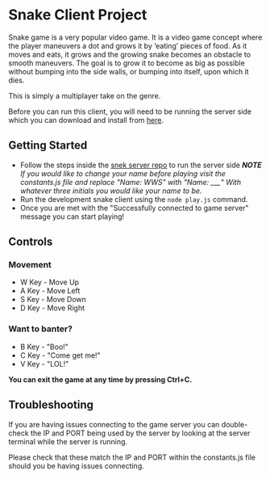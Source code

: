 # Snake Client Project

Snake game is a very popular video game. It is a video game concept where the player maneuvers a dot and grows it by ‘eating’ pieces of food. As it moves and eats, it grows and the growing snake becomes an obstacle to smooth maneuvers. The goal is to grow it to become as big as possible without bumping into the side walls, or bumping into itself, upon which it dies.

This is simply a multiplayer take on the genre.

Before you can run this client, you will need to be running the server side which you can download and install from [here](https://github.com/lighthouse-labs/snek-multiplayer). 

## Getting Started

- Follow the steps inside the [snek server repo](https://github.com/lighthouse-labs/snek-multiplayer) to run the server side
  ***NOTE*** *If you would like to change your name before playing visit the constants.js file and replace "Name: WWS" with "Name: ___" With whatever three initials you would like your name to be.*
- Run the development snake client using the `node play.js` command.
- Once you are met with the "Successfully connected to game server" message you can start playing!

## Controls
### Movement
+ W Key - Move Up
+ A Key - Move Left
+ S Key - Move Down
+ D Key - Move Right

### Want to banter?
+ B Key - "Boo!"
+ C Key - "Come get me!"
+ V Key - "LOL!"

**You can exit the game at any time by pressing Ctrl+C.**

## Troubleshooting

If you are having issues connecting to the game server you can double-check the IP and PORT being used by the server by looking at the server terminal while the server is running.

Please check that these match the IP and PORT within the constants.js file should you be having issues connecting.
